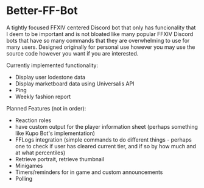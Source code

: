 # Better-FF-Bot

A tightly focused FFXIV centered Discord bot that only has funcionality that I deem to be important and is not bloated like many popular FFXIV Discord bots that have so many commands that they are overwhelming to use for many users. Designed originally for personal use however you may use the source code however you want if you are interested.

Currently implemented functionality:
- Display user lodestone data
- Display marketboard data using Universalis API
- Ping
- Weekly fashion report

Planned Features (not in order):
- Reaction roles
- have custom output for the player information sheet (perhaps something like Kupo Bot's implementation)
- FFLogs integration (simple commands to do different things - perhaps one to check if user has cleared current tier, and if so by how much and at what percentiles)
- Retrieve portrait, retrieve thumbnail
- Minigames
- Timers/reminders for in game and custom announcements
- Polling
